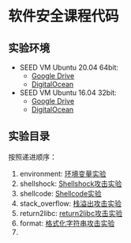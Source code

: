 # 软件安全课程代码

## 实验环境

- SEED VM Ubuntu 20.04 64bit:
  - [Google Drive](https://drive.google.com/file/d/138fqx0F8bThLm9ka8cnuxmrD6irtz_4m/view?usp=sharing)
  - [DigitalOcean](https://seed.nyc3.cdn.digitaloceanspaces.com/SEED-Ubuntu20.04.zip)
- SEED VM Ubuntu 16.04 32bit:
  - [Google Drive](https://drive.google.com/file/d/12l8OO3PXHjUsf9vfjkAf7-I6bsixvMUa/view?usp=sharing)
  - [DigitalOcean](https://seed.nyc3.cdn.digitaloceanspaces.com/SEEDUbuntu-16.04-32bit.zip)

## 实验目录

按照递进顺序：

1. environment: [环境变量实验](./environment/)
2. shellshock: [Shellshock攻击实验](./shellshock/)
3. shellcode: [Shellcode实验](./shellcode/)
4. stack_overflow: [栈溢出攻击实验](./stack_overflow/)
5. return2libc: [return2libc攻击实验](./return2libc/)
6. format: [格式化字符串攻击实验](./format/)
7. 